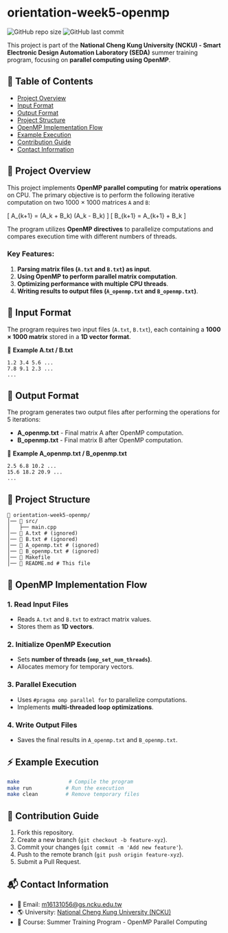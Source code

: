 # orientation-week5-openmp

![GitHub repo size](https://img.shields.io/github/repo-size/ysnanako/orientation-week5-openmp)
![GitHub last commit](https://img.shields.io/github/last-commit/ysnanako/orientation-week5-openmp)

This project is part of the **National Cheng Kung University (NCKU) - Smart Electronic Design Automation Laboratory (SEDA)** summer training program, focusing on **parallel computing using OpenMP**.

## 📖 Table of Contents

- [Project Overview](#project-overview)
- [Input Format](#input-format)
- [Output Format](#output-format)
- [Project Structure](#project-structure)
- [OpenMP Implementation Flow](#openmp-implementation-flow)
- [Example Execution](#example-execution)
- [Contribution Guide](#contribution-guide)
- [Contact Information](#contact-information)

## 📝 Project Overview

This project implements **OpenMP parallel computing** for **matrix operations** on CPU. The primary objective is to perform the following iterative computation on two 1000 × 1000 matrices `A` and `B`:

\[ A_{k+1} = (A_k + B_k) (A_k - B_k) \]
\[ B_{k+1} = A_{k+1} + B_k \]

The program utilizes **OpenMP directives** to parallelize computations and compares execution time with different numbers of threads.

### **Key Features:**
1. **Parsing matrix files (`A.txt` and `B.txt`) as input**.
2. **Using OpenMP to perform parallel matrix computation**.
3. **Optimizing performance with multiple CPU threads**.
4. **Writing results to output files (`A_openmp.txt` and `B_openmp.txt`)**.

## 📄 Input Format

The program requires two input files (`A.txt`, `B.txt`), each containing a **1000 × 1000 matrix** stored in a **1D vector format**.

📄 **Example A.txt / B.txt**
```
1.2 3.4 5.6 ...
7.8 9.1 2.3 ...
...
```

## 📄 Output Format

The program generates two output files after performing the operations for 5 iterations:
- **A_openmp.txt** - Final matrix A after OpenMP computation.
- **B_openmp.txt** - Final matrix B after OpenMP computation.

📄 **Example A_openmp.txt / B_openmp.txt**
```
2.5 6.8 10.2 ...
15.6 18.2 20.9 ...
...
```

## 🧰 Project Structure

```
📂 orientation-week5-openmp/
│── 📂 src/
│   ├── main.cpp  
│── 📄 A.txt # (ignored)  
│── 📄 B.txt # (ignored)  
│── 📄 A_openmp.txt # (ignored)  
│── 📄 B_openmp.txt # (ignored)  
│── 🔧 Makefile  
│── 📜 README.md # This file  
```

## 🔹 **OpenMP Implementation Flow**

### **1. Read Input Files**
- Reads `A.txt` and `B.txt` to extract matrix values.
- Stores them as **1D vectors**.

### **2. Initialize OpenMP Execution**
- Sets **number of threads (`omp_set_num_threads`)**.
- Allocates memory for temporary vectors.

### **3. Parallel Execution**
- Uses `#pragma omp parallel for` to parallelize computations.
- Implements **multi-threaded loop optimizations**.

### **4. Write Output Files**
- Saves the final results in `A_openmp.txt` and `B_openmp.txt`.

## ⚡ **Example Execution**

```bash
make                # Compile the program
make run           # Run the execution
make clean         # Remove temporary files
```

## 🤝 Contribution Guide

1. Fork this repository.
2. Create a new branch (`git checkout -b feature-xyz`).
3. Commit your changes (`git commit -m 'Add new feature'`).
4. Push to the remote branch (`git push origin feature-xyz`).
5. Submit a Pull Request.

## 📬 Contact Information

- 📧 Email: [m16131056@gs.ncku.edu.tw](mailto:m16131056@gs.ncku.edu.tw)
- 🌎 University: [National Cheng Kung University (NCKU)](https://www.ncku.edu.tw)
- 📖 Course: Summer Training Program - OpenMP Parallel Computing
